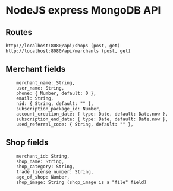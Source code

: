 # NodeJS express MongoDB API

## Routes
    http://localhost:8080/api/shops (post, get)
    http://localhost:8080/api/merchants (post, get)


## Merchant fields
        merchant_name: String,
        user_name: String,
        phone: { Number, default: 0 },
        email: String,
        nid: { String, default: "" },
        subscription_package_id: Number,
        account_creation_date: { type: Date, default: Date.now },
        subscription_end_date: { type: Date, default: Date.now },
        used_referral_code: { String, default: "" },
## Shop fields
        merchant_id: String,
        shop_name: String,
        shop_category: String,
        trade_license_number: String,
        age_of_shop: Number,
        shop_image: String (shop_image is a "file" field)